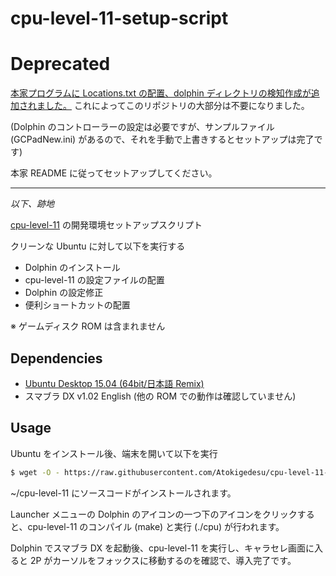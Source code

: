 # cpu-level-11-setup-script

# Deprecated

[本家プログラムに Locations.txt の配置、dolphin ディレクトリの検知作成が追加されました。](https://github.com/altf4/cpu-level-11/commit/afc025555e28aa0c66be0c7c9f2a5aa39a63c92e)
これによってこのリポジトリの大部分は不要になりました。

(Dolphin のコントローラーの設定は必要ですが、サンプルファイル (GCPadNew.ini) があるので、それを手動で上書きするとセットアップは完了です)

本家 README に従ってセットアップしてください。

---

*以下、跡地*


[cpu-level-11](https://github.com/altf4/cpu-level-11) の開発環境セットアップスクリプト

クリーンな Ubuntu に対して以下を実行する

- Dolphin のインストール
- cpu-level-11 の設定ファイルの配置
- Dolphin の設定修正
- 便利ショートカットの配置

※ ゲームディスク ROM は含まれません


## Dependencies

- [Ubuntu Desktop 15.04 (64bit/日本語 Remix)](https://www.ubuntulinux.jp/download/ja-remix)
- スマブラ DX v1.02 English (他の ROM での動作は確認していません)


## Usage

Ubuntu をインストール後、端末を開いて以下を実行

```sh
$ wget -O - https://raw.githubusercontent.com/Atokigedesu/cpu-level-11-setup-script/master/setup.sh | sh
```

~/cpu-level-11 にソースコードがインストールされます。

Launcher メニューの Dolphin のアイコンの一つ下のアイコンをクリックすると、cpu-level-11 のコンパイル (make) と実行 (./cpu) が行われます。

Dolphin でスマブラ DX を起動後、cpu-level-11 を実行し、キャラセレ画面に入ると 2P がカーソルをフォックスに移動するのを確認で、導入完了です。
